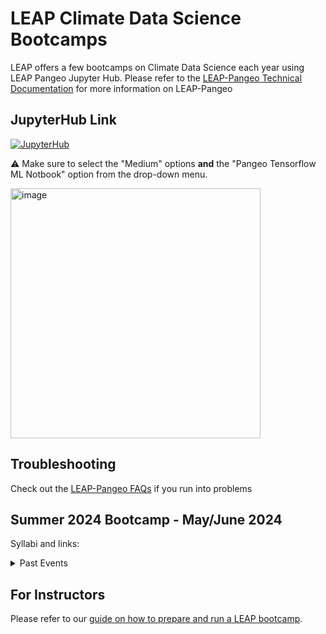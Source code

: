 # LEAP Climate Data Science Bootcamps 

LEAP offers a few bootcamps on Climate Data Science each year using LEAP Pangeo Jupyter Hub.
Please refer to the [LEAP-Pangeo Technical Documentation](https://leap-stc.github.io/intro.html) for more information on LEAP-Pangeo

## JupyterHub Link
[![JupyterHub](https://img.shields.io/badge/jupyterhub-leap.2i2c.cloud-orange?style=for-the-badge&logo=jupyter)](https://leap.2i2c.cloud/)

⚠️ Make sure to select the "Medium" options **and** the "Pangeo Tensorflow ML Notbook" option from the drop-down menu.

<img width="400" alt="image" src="https://user-images.githubusercontent.com/14314623/210663933-5ff9e199-58bb-40c3-8a3b-bc2b535ce35e.png">

## Troubleshooting
Check out the [LEAP-Pangeo FAQs](https://leap-stc.github.io/_preview/126/guides/faq.html#i-cannot-log-into-the-hub) if you run into problems

## Summer 2024 Bootcamp - May/June 2024
Syllabi and links: 


<details>

<summary>Past Events</summary>

## Winter 2024 Bootcamp - Jan 2024

### Day 1
Instructor: Yu Huang, Ph.D. candidate, Department of Earth and Environment Engineering Columbia University

**Learning Goals**:
1. Learn to process, analyze and visualize climate data in the cloud with scientific Python using the LEAP-Pangeo Jupyter Hub;
2. Gain a understanding of fundamental climate concepts, alongside common diagnostic statistics and techniques.

The workplan for Day-1 is on the following page. We mainly follow the workshop 2023 Train- the-Trainer Bootcamp Day 1: Climate and Geospatial Data Analysis by Prof. Ryan Abernathey. 
The day is divided into lecture sessions and interactive studios, offering participants the chance to solidify their learning through hands-on practice. Students are asked to mirror the instructor’s each step during lecture sessions using LEAP-Pangeo Hub and are encouraged to work in groups.

#### Materials and Links

🪄 Click on the links here to open the materials up directly in the LEAP-Pangeo Hub

The lectures are based on the book [An Introduction to Earth and Environmental Data Science](https://earth-env-data-science.github.io/intro.html). [Book github repo](https://github.com/earth-env-data-science/earth-env-data-science-book)
You can find the lecture notebooks [here](https://github.com/earth-env-data-science/earth-env-data-science-book/tree/master/src/lectures)

[![Open in LEAP-Pangeo Hub](https://custom-icon-badges.demolab.com/badge/Jupyter%20Hub-Launch%20%F0%9F%9A%80-blue?style=for-the-badge&logo=leap-globe)](https://leap.2i2c.cloud/hub/user-redirect/git-pull?repo=https%3A%2F%2Fgithub.com%2Fearth-env-data-science%2Fearth-env-data-science-book&urlpath=lab%2Ftree%2Fearth-env-data-science-book%2F&branch=master) (navigate to `src/lectures' to find the notebooks).

[Day 1 Schedule](https://github.com/leap-stc/LEAP-bootcamps/tree/main/Schedules/Bootcamp24Jan_Day1_Schedule.pdf)

Time	       | Topic
------------ | ------------
8:30 – 9:15	 | Check in / Breakfast
9:15 – 9:20	 | Greeting from Prof. Pierre Gentine, LEAP center director
9:20 – 9:30	 | LEAP-Pangeo Login and Pre-lecture Preparation
9:30 – 9:40	 | Introduction of Climate Data & LEAP-Pangeo
9:40 – 11:10 | Session 1: Basic Xarray ([Argo](https://www.aoml.noaa.gov/argo/))
11:10 – 12:00| Studio 1: Analyzing Atmospheric Radiation ([CERES](https://ceres.larc.nasa.gov/resources/faqs/))
12:00 – 13:00| Lunch + Break
13:00 – 14:30| Session 2: Advanced Xarray 
14:30 – 15:20| Studio 2: Analyzing [El Niño](https://www.ncei.noaa.gov/access/monitoring/enso/sst) Variability ([ERSST](https://www.ncei.noaa.gov/access/metadata/landing-page/bin/iso?id=gov.noaa.ncdc:C00927))
15:20 – 15:30| Break
15:30 – 16:20| Session 3: [Climate Modeling](https://www.youtube.com/watch?v=XGi2a0tNjOo) and Simulations in the Cloud ([CMIP6](https://gmd.copernicus.org/articles/9/1937/2016/))
16:20 – 17:00| Studio 3: Multi-Model Analysis and Comparison

### Day 2
[Day 2 Schedule](https://github.com/A-Candace/Columbia_Winter2024_Bootcamp/blob/main/Finalized_Day2_Schedule.pdf)
___

## Summer 2023 REU Bootcamp - June 2023

Syllabi and links: 
[Week 1 Schedule](https://github.com/YuHuang3019/LEAP-bootcamps/blob/main/Schedules/REU23_Week1_Schedule.pdf)

[Week 2 Schedule](https://github.com/A-Candace/Week2_Bootcamp/blob/main/Workshop_Syllabus_Week2.doc)

[Week 2 Additional Materials, Lectures, Codes](https://github.com/A-Candace/Week2_Bootcamp/tree/main)

[Preprocessing, visualization and climate analysis of REU dataset](https://github.com/sungdukyu/LEAP_REU_Dataset_Notebook)

[Machine learning example using toy REU dataset](https://github.com/sungdukyu/LEAP_REU_Dataset_Notebook/tree/main/ML_notebook)
___
## Winter 2023 Bootcamp - Jan 2023

[Bootcamp Recordings on YouTube](https://www.youtube.com/playlist?list=PLXDGkYY03IBtP2vE5DTcBwXf07djfNR7l)

### Course Materials
#### Day 1
We will cover the [Xarray Lectures](https://earth-env-data-science.github.io/lectures/xarray/xarray_intro.html) from Ryan's class.
Use [this link](https://leap.2i2c.cloud/hub/user-redirect/git-pull?repo=https%3A%2F%2Fgithub.com%2Fearth-env-data-science%2Fearth-env-data-science-book&branch=master&urlpath=lab%2Ftree%2Fearth-env-data-science-book%2Fsrc%2Fassignments) to open the assignments for the studios.

#### Day 2
Use [this link](https://leap.2i2c.cloud/hub/user-redirect/git-pull?repo=https%3A%2F%2Fgithub.com%2Fleap-stc%2Fbootcamp-2023&urlpath=lab%2Ftree%2Fbootcamp-2023%2FCodes%2FDay2%2F&branch=main) to launch the material for Day 2.
___
</details>

## For Instructors
Please refer to our [guide on how to prepare and run a LEAP bootcamp](https://leap-stc.github.io/guides/bootcamp.html#running-leap-bootcamps).
